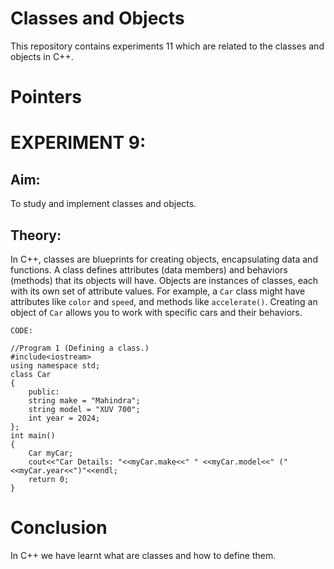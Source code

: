 # Classes and Objects
This repository contains experiments 11 which are related to the classes and objects in C++.

# Pointers
# EXPERIMENT 9:
## Aim: 
To study and implement classes and objects.
## Theory: 
In C++, classes are blueprints for creating objects, encapsulating data and functions. A class defines attributes (data members) and behaviors (methods) that its objects will have. Objects are instances of classes, each with its own set of attribute values. For example, a `Car` class might have attributes like `color` and `speed`, and methods like `accelerate()`. Creating an object of `Car` allows you to work with specific cars and their behaviors.
~~~
CODE:

//Program 1 (Defining a class.)
#include<iostream>
using namespace std;
class Car
{
    public:
    string make = "Mahindra";
    string model = "XUV 700";
    int year = 2024;
};
int main()
{
    Car myCar;
    cout<<"Car Details: "<<myCar.make<<" " <<myCar.model<<" ("<<myCar.year<<")"<<endl;
    return 0;
}

~~~

# Conclusion
In C++ we have learnt what are classes and how to define them.
